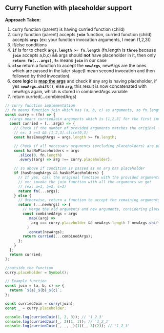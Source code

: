 ## Curry Function with placeholder support

**Approach Taken:**
1. curry function (parent) is having curried function (child)
2. curry function (parent) accepts **`join`** function, curried function (child) accepts **`args`** (ex: your function invocation arguments, I mean (1,2,3))
3. if/else conditions
4. **`if`** is for to check **`args.length >= fn.length`** (fn.length is **`three`** because **`join`** accepts a,b,c) && args should **not** have placeholder in it, then only **`return fn(...args)`**, **`fn`** means **`join`** in our case
5. **`else`** return a function to accept the **`newArgs`**, newArgs are the ones which are passed in the later stage(I mean second invocation and then followed by third invocation).
6. **core logic** is <ins>**map the args**</ins> and check if any arg is having placeholder, if yes **`newArgs.shift()`**, else **`arg`**, this result is now concatenated with newArgs again, which is stored in combinedArgs variable
7. return curried(...combinedArgs)

```js
// curry function implementation
// fn means function join which has (a, b, c) as arguments, so fn.length is 3
const curry = (fn) => {
  //args means curriedJoin arguments which is [1,2,3] for the first invocation
  const curried = (...args) => {
    // Check if the number of provided arguments matches the original function's length
    // ex: 3 >=3 && [1,2,3].slice(0,3)
    const hasEnoughArgs = args.length >= fn.length;

    // Check if all necessary arguments (excluding placeholders) are provided
    const hasNoPlaceholders = args
      .slice(0, fn.length)
      .every((arg) => arg !== curry.placeholder);

    // so above if condition is passed as no arg has placeholder
    if (hasEnoughArgs && hasNoPlaceholders) {
      // If yes, call the original function with the provided arguments
      // ex: invoke the join function with all the arguments we got
      // (ex: a=1, b=2, c=3)
      return fn(...args);
    } else {
      // Otherwise, return a function to accept the remaining arguments
      return (...newArgs) => {
        // Merge the old arguments and new arguments, considering placeholders
        const combinedArgs = args
          .map((arg) =>
            arg === curry.placeholder && newArgs.length ? newArgs.shift() : arg
          )
          .concat(newArgs);
        return curried(...combinedArgs);
      };
    }
  };
  return curried;
};

//outside the function
curry.placeholder = Symbol();

// Example function
const join = (a, b, c) => {
  return `${a}_${b}_${c}`;
};

const curriedJoin = curry(join);
const _ = curry.placeholder;

console.log(curriedJoin(1, 2, 3)); // '1_2_3'
console.log(curriedJoin(_, 2)(1, 3)); // '1_2_3'
console.log(curriedJoin(_, _, _)(1)(_, 3)(2)); // '1_2_3'
```
